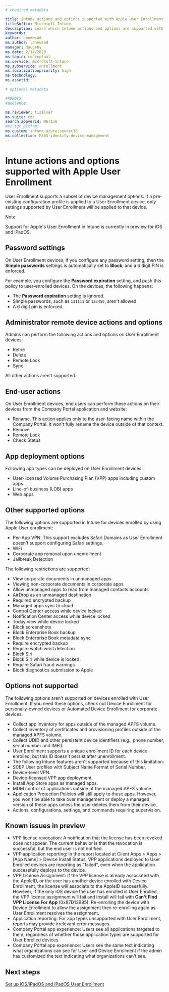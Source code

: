 ```yaml
---
# required metadata

title: Intune actions and options supported with Apple User Enrollment
titleSuffix: Microsoft Intune
description: Learn which Intune actions and options are supported with Apple User Enrollment
keywords:
author: Lenewsad
ms.author: lanewsad
manager: dougeby
ms.date: 2/14/2020
ms.topic: conceptual
ms.service: microsoft-intune
ms.subservice: enrollment
ms.localizationpriority: high
ms.technology:
ms.assetid: 

# optional metadata

#ROBOTS:
#audience:

ms.reviewer: tisilver
ms.suite: ems
search.appverid: MET150
#ms.tgt_pltfrm:
ms.custom: intune-azure;seodec18
ms.collection: M365-identity-device-management
---
```


# Intune actions and options supported with Apple User Enrollment

User Enrollment supports a subset of device management options. If a pre-existing configuration profile is applied to a User Enrollment device, only settings supported by User Enrollment will be applied to that device.

> [!NOTE]
> Support for Apple's User Enrollment in Intune is currently in preview for iOS and iPadOS.

## Password settings

On User Enrollment devices, if you configure any password setting, then the **Simple passwords** settings is automatically set to **Block**, and a 6 digit PIN is enforced.

For example, you configure the **Password expiration** setting, and push this policy to user-enrolled devices. On the devices, the following happens:
- The **Password expiration** setting is ignored.
- Simple passwords, such as `111111` or `123456`, aren't allowed.
- A 6 digit pin is enforced.

## Administrator remote device actions and options
Admins can perform the following actions and options on User Enrollment devices:
- Retire
- Delete
- Remote Lock
- Sync

All other actions aren't supported.

## End-user actions
On User Enrollment devices, end users can perform these actions on their devices from the Company Portal application and website:
- Rename. This action applies only to the user-facing name within the Company Portal. It won't fully rename the device outside of that context.
- Remove
- Remote Lock
- Check Status

## App deployment options
Following app types can be deployed on User Enrollment devices:
- User-licensed Volume Purchasing Plan (VPP) apps including custom apps
- Line-of-business (LOB) apps
- Web apps

## Other supported options

The following options are supported in Intune for devices enrolled by using Apple User enrollment:
- Per-App VPN. This support excludes Safari Domains as User Enrollment doesn't support configuring Safari settings.
- WiFi 
- Corporate app removal upon unenrollment
- Jailbreak Detection

The following restrictions are supported:
- View corporate documents in unmanaged apps
- Viewing non-corporate documents in corporate apps
- Allow unmanaged apps to read from managed contacts accounts
- AirDrop as an unmanaged destination
- Required encrypted backup
- Managed apps sync to cloud
- Control Center access while device locked
- Notification Center access while device locked
- Today view while device locked
- Block screenshots
- Block Enterprise Book backup
- Block Enterprise Book metadata sync
- Require encrypted backup
- Require watch wrist detection
- Block Siri
- Block Siri while device is locked
- Require Safari fraud warnings
- Block diagnostics submission to Apple


## Options not supported
The following options aren't supported on devices enrolled with User Enrollment. If you need these options, check out Device Enrollment for personally-owned devices or Automated Device Enrollment for corporate devices.
- Collect app inventory for apps outside of the managed APFS volume.
- Collect inventory of certificates and provisioning profiles outside of the managed APFS volume.
- Collect UDID and other persistent device identifiers (e.g., phone number, serial number and IMEI).
- User Enrollment supports a unique enrollment ID for each device enrolled, but this ID doesn't persist after unenrollment.
- The following Intune features aren't supported because of this limitation:
- SCEP User profiles with Subject Name Format of Serial Number.
- Device-level VPN.
- Device-licensed VPP app deployment.
- Install App Store apps as managed apps.
- MDM control of applications outside of the managed APFS volume.
- Application Protection Policies will still apply to these apps. However, you won't be able to take over management or deploy a managed version of these apps unless the user deletes them from their device.
- Actions, configurations, settings, and commands requiring supervision. 


## Known issues in preview
- VPP license revocation: A notification that the license has been revoked does not appear. The current behavior is that the revocation is successful, but the end user is not notified. 
- VPP application reporting: In the report located at Client Apps > Apps > [App Name] > Device Install Status, VPP applications deployed to User Enrolled devices are reporting as "failed", even when the application successfully deploys to the device. 
- VPP License Assignment: If the VPP license is already associated with the AppleID, or the user has another device enrolled with Device Enrollment, the license will associate to the AppleID successfully. However, if the only iOS device the user has enrolled is User Enrolled, the VPP license assignment will fail and install will fail with **Can't Find VPP License For App** (0x87D13B95). Re-enrolling the device with Device Enrollment to allow the assignment then re-enrolling again as User Enrollment resolves the assignment.
- Application reporting: For app types unsupported with User Enrollment, reports may provide irrelevant error messages. 
- Company Portal app experience: Users see all applications targeted to them, regardless of whether those application types are supported for User Enrolled devices. 
- Company Portal app experience: Users see the same text indicating what organizations can see for User and Device Enrollment if the admin has customized the text indicating what organizations can't see.


## Next steps

[Set up iOS/iPadOS and iPadOS User Enrollment](ios-user-enrollment.md)
